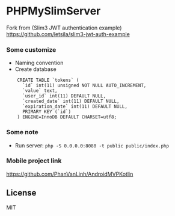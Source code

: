 # PHPMySlimServer

Fork from (Slim3 JWT authentication example) https://github.com/letsila/slim3-jwt-auth-example

### Some customize
- Naming convention
- Create database
```
    CREATE TABLE `tokens` (
      `id` int(11) unsigned NOT NULL AUTO_INCREMENT,
      `value` text,
      `user_id` int(11) DEFAULT NULL,
      `created_date` int(11) DEFAULT NULL,
      `expiration_date` int(11) DEFAULT NULL,
      PRIMARY KEY (`id`)
    ) ENGINE=InnoDB DEFAULT CHARSET=utf8;
```

### Some note
- Run server: `php -S 0.0.0.0:8080 -t public public/index.php`

### Mobile project link
https://github.com/PhanVanLinh/AndroidMVPKotlin

## License
MIT
